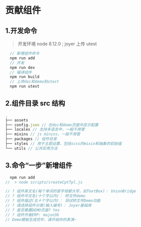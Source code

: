 # 贡献组件

## 1.开发命令

> 开发环境 node 8.12.0 ; joyer 上传 utest

```javascript
  // 新增组件命令
  npm run add
  // 开发
  npm run dev
  // 编译组件
  npm run build
  // 上传doc和demo到utest
  npm run utest
```

## 2.组件目录 src 结构


```javascript
.
├── assets
├── config.json // 在doc和demo页面中显示配置
├── locales // 支持多语言中，一般不用管
├── mixins // js minins，一般不用管
├── packages // 组件目录
├── styles // 用于主题设置，包括scss的mixin和抽象的初始值
└── utils // 公共实用方法
```

## 3.命令“一步”新增组件

```javascript
  npm run add
//  > node scripts/createCptTpl.js

// ? 组件英文名(每个单词的首字母都大写，如TextBox)： UnionBridge
// ? 组件中文名(十个字以内)： 桥文件demo
// ? 组件描述(五十个字以内)： 测试桥文件Demo功能
// ? 请选择组件分类(输入编号)： Joyer基础库
// ? 是否需要DEMO页面? Yes
// ? 组件作者ERP: majun36
// Demo模板生成完毕，请开始你的表演~
```
